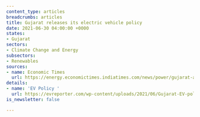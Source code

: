 ```yaml
---
content_type: articles
breadcrumbs: articles
title: Gujarat releases its electric vehicle policy
date: 2021-06-30 04:00:00 +0000
states:
- Gujarat
sectors:
- Climate Change and Energy
subsectors:
- Renewables
sources:
- name: Economic Times
  url: https://energy.economictimes.indiatimes.com/news/power/gujarat-announces-new-ev-policy-aims-at-2-lakh-electric-vehicles-in-4-yrs/83747153
details:
- name: 'EV Policy '
  url: https://evreporter.com/wp-content/uploads/2021/06/Gujarat-EV-policy-2021.pdf
is_newsletter: false

---
```

